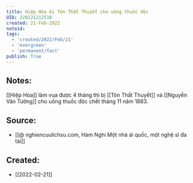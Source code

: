 ```yaml
---
title: Hiệp Hòa bị Tôn Thất Thuyết cho uống thuốc độc
UID: 220221212510
created: 21-Feb-2022
noteid:
tags:
  - 'created/2022/Feb/21'
  - 'evergreen'
  - 'permanent/fact'
publish: True
---
```

## Notes:
[[Hiệp Hòa]] làm vua được 4 tháng thì bị [[Tôn Thất Thuyết]] và [[Nguyễn Văn Tường]] cho uống thuốc độc chết tháng 11 năm 1883.

## Source:
- [[@ nghiencuulichsu.com, Hàm Nghi Một nhà ái quốc, một nghệ sĩ đa tài]]




## Created:
- [[2022-02-21]]
